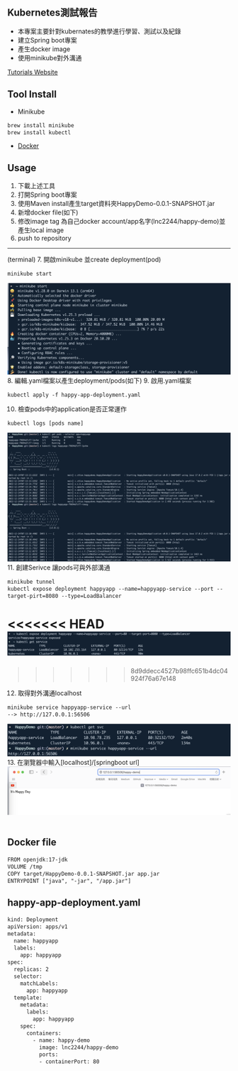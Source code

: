 

## Kubernetes測試報告

- 本專案主要針對kubernates的教學進行學習、測試以及紀錄
- 建立Spring boot專案
- 產生docker image
- 使用minikube對外溝通

[Tutorials Website](https://kubernetes.io/docs/tutorials)
## Tool Install
- Minikube
```
brew install minikube
brew install kubectl
```

- [Docker](https://docs.docker.com/get-docker/) 

## Usage

1. 下載上述工具
2. 打開Spring boot專案
3. 使用Maven install產生target資料夾HappyDemo-0.0.1-SNAPSHOT.jar
4. 新增docker file(如下)
5. 修改image tag 為自己docker account/app名字(lnc2244/happy-demo)並產生local image
6. push to repository
---
(terminal)
7. 開啟minikube 並create deployment(pod)
```
minikube start
```
![minikube start](https://github.com/lnc0119/k8s-review/blob/8d9ddecc4527b98ffc651b4dc04924f76a67e148/src/images/demo/minikube-start.png)
8. 編輯.yaml檔案以產生deployment/pods(如下)
9. 啟用.yaml檔案
```
kubectl apply -f happy-app-deployment.yaml
```
10. 檢查pods中的application是否正常運作
```
kubectl logs [pods name]
```
![kubectl-logs](https://github.com/lnc0119/k8s-review/blob/8d9ddecc4527b98ffc651b4dc04924f76a67e148/src/images/demo/kubectl-logs.png)
11. 創建Serivce 讓pods可與外部溝通
```
minikube tunnel
kubectl expose deployment happyapp --name=happyapp-service --port --target-pirt=8080 --type=LoadBalancer

```
<<<<<<< HEAD
![kubectl expose](https://github.com/lnc0119/k8s-review/blob/8d9ddecc4527b98ffc651b4dc04924f76a67e148/src/images/demo/kubectl-expose.png)
=======
>>>>>>> 8d9ddecc4527b98ffc651b4dc04924f76a67e148
12. 取得對外溝通localhost
```
minikube service happyapp-service --url 
--> http://127.0.0.1:56506
```
![get url](https://github.com/lnc0119/k8s-review/blob/8d9ddecc4527b98ffc651b4dc04924f76a67e148/src/images/demo/minikube-get-url.png)
13. 在瀏覽器中輸入[localhost]/[springboot url]
![final demo](https://github.com/lnc0119/k8s-review/blob/8d9ddecc4527b98ffc651b4dc04924f76a67e148/src/images/demo/final-demo.png)
![]()




## Docker file
```
FROM openjdk:17-jdk
VOLUME /tmp
COPY target/HappyDemo-0.0.1-SNAPSHOT.jar app.jar
ENTRYPOINT ["java", "-jar", "/app.jar"]
```

## happy-app-deployment.yaml
```
kind: Deployment
apiVersion: apps/v1
metadata:
  name: happyapp
  labels:
    app: happyapp
spec:
  replicas: 2
  selector:
    matchLabels:
      app: happyapp
  template:
    metadata:
      labels:
        app: happyapp
    spec:
      containers:
        - name: happy-demo
          image: lnc2244/happy-demo
          ports:
          - containerPort: 80
```


